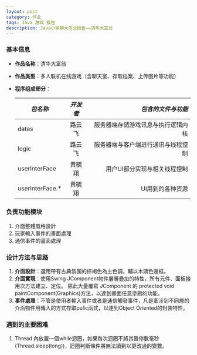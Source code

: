 ```yaml
---
layout: post
category: 作业
tags: Java 游戏 报告
description: Java小学期大作业报告——清华大富翁
---
```


### 基本信息

  * **作品名称**：清华大富翁
  * **作品类型**：多人联机在线游戏（含聊天室、存取档案、上传图片等功能）
  * **程序组成部分**：

	| *包名称* | *开发者* | *包含的文件与功能* |
	| ------------- |:-------------:| -------------------:|
	| datas | 路云飞 | 服务器端存储游戏讯息与执行逻辑内核 |
	| logic | 路云飞 | 服务器端与客户端进行通讯与线程控制 |
	| userInterFace | 黄毓翔 | 用户UI部分实现与相关线程控制 |
	| userInterFace.* | 黄毓翔 | UI用到的各种资源 |
  
### 负责功能模块
  1. 介面整體風格設計
  2. 玩家輸入事件的畫面處理
  3. 通信事件的畫面處理

### 设计方法与思路
  1. **介面設計**：選用帶有古典氛圍的棕褐色為主色調，輔以木頭色邊框。
  2. **介面實現**：使用Swing JComponent物件層層疊加的特性，所有元件、面板接用次方法建立、定位。
                   除此大量覆寫 JComponent 的 protected void paintComponent(Graphics)方法，以達到畫面任意塗鴉的功能。
  3. **事件處理**：不管是使用者輸入事件或者是通信觸發事件，凡是牽涉到不同層的介面物件用傳入的方式存取pulic函式，以達到Object Oriented的封裝特性。
	  
### 遇到的主要困难
  1. Thread 內放置一個while迴圈，如果每次迴圈不將其暫停數毫秒(Thread.sleep(long))，迴圈判斷條件將無法讀到以更改過的變數。
